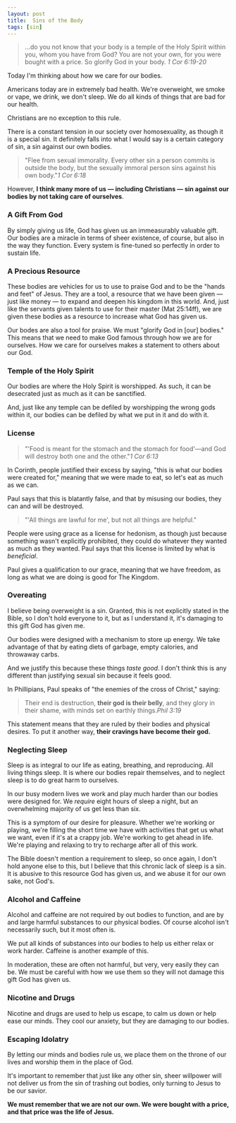 ```yaml
---
layout: post
title:  Sins of the Body
tags: [sin]
---
```


<blockquote>...do you not know that your body is a temple of the Holy Spirit within you, whom you have from God? You are not your own, for you were bought with a price. So glorify God in your body. <cite>1 Cor 6:19-20</cite>
</blockquote>

Today I'm thinking about how we care for our bodies.

Americans today are in extremely bad health.  We're overweight, we smoke or vape, we drink, we don't sleep.  We do all kinds of things that are bad for our health.

Christians are no exception to this rule.

There is a constant tension in our society over homosexuality, as though it is a special sin.  It definitely falls into what I would say is a certain category of sin, a sin against our own bodies.

<blockquote>"Flee from sexual immorality. Every other sin a person commits is outside the body, but the sexually immoral person sins against his own body."<cite>1 Cor 6:18</cite></blockquote>

However, **I think many more of us &mdash; including Christians &mdash; sin against our bodies by not taking care of ourselves**.

### A Gift From God

By simply giving us life, God has given us an immeasurably valuable gift.  Our bodies are a miracle in terms of sheer existence, of course, but also in the way they function.  Every system is fine-tuned so perfectly in order to sustain life.

### A Precious Resource

These bodies are vehicles for us to use to praise God and to be the "hands and feet" of Jesus.  They are a tool, a resource that we have been given &mdash; just like money &mdash; to expand and deepen his kingdom in this world. And, just like the servants given talents to use for their master (Mat 25:14ff), we are given these bodies as a resource to increase what God has given us.

Our bodes are also a tool for praise.  We must "glorify God in [our] bodies."  This means that we need to make God famous through how we are for ourselves.  How we care for ourselves makes a statement to others about our God.

### Temple of the Holy Spirit

Our bodies are where the Holy Spirit is worshipped.  As such, it can be desecrated just as much as it can be sanctified.

And, just like any temple can be defiled by worshipping the wrong gods within it, our bodies can be defiled by what we put in it and do with it.

### License

<blockquote>"'Food is meant for the stomach and the stomach for food'&mdash;and God will destroy both one and the other."<cite>1 Cor 6:13</cite></blockquote>

In Corinth, people justified their excess by saying, "this is what our bodies were created for," meaning that we were made to eat, so let's eat as much as we can.

Paul says that this is blatantly false, and that by misusing our bodies, they can and will be destroyed.

<blockquote>"'All things are lawful for me', but not all things are helpful."</blockquote>

People were using grace as a license for hedonism, as though just because something wasn't explicitly prohibited, they could do whatever they wanted as much as they wanted.  Paul says that this license is limited by what is _beneficial_.

Paul gives a qualification to our grace, meaning that we have freedom, as long as what we are doing is good for The Kingdom.

### Overeating

I believe being overweight is a sin.  Granted, this is not explicitly stated in the Bible, so I don't hold everyone to it, but as I understand it, it's damaging to this gift God has given me.

Our bodies were designed with a mechanism to store up energy.  We take advantage of that by eating diets of garbage, empty calories, and throwaway carbs.

And we justify this because these things _taste good_.  I don't think this is any different than justifying sexual sin because it feels good.

In Phillipians, Paul speaks of "the enemies of the cross of Christ," saying:

<blockquote>Their end is destruction, <strong>their god is their belly</strong>, and they glory in their shame, with minds set on earthly things.<cite>Phil 3:19</cite></blockquote>

This statement means that they are ruled by their bodies and physical desires.  To put it another way, **their cravings have become their god.**

### Neglecting Sleep

Sleep is as integral to our life as eating, breathing, and reproducing.  All living things sleep.  It is where our bodies repair themselves, and to neglect sleep is to do great harm to ourselves.

In our busy modern lives we work and play much harder than our bodies were designed for.  We _require_ eight hours of sleep a night, but an overwhelming majority of us get less than six.

This is a symptom of our desire for pleasure.  Whether we're working or playing, we're filling the short time we have with activities that get us what we want, even if it's at a crappy job.  We're working to get ahead in life.  We're playing and relaxing to try to recharge after all of this work.

The Bible doesn't mention a requirement to sleep, so once again, I don't hold anyone else to this, but I believe that this chronic lack of sleep is a sin.  It is abusive to this resource God has given us, and we abuse it for our own sake, not God's.

### Alcohol and Caffeine

Alcohol and caffeine are not required by out bodies to function, and are by and large harmful substances to our physical bodies.  Of course alcohol isn't necessarily such, but it most often is.

We put all kinds of substances into our bodies to help us either relax or work harder.  Caffeine is another example of this.

In moderation, these are often not harmful, but very, very easily they can be.  We must be careful with how we use them so they will not damage this gift God has given us.

### Nicotine and Drugs

Nicotine and drugs are used to help us escape, to calm us down or help ease our minds.  They cool our anxiety, but they are damaging to our bodies.

### Escaping Idolatry

By letting our minds and bodies rule us, we place them on the throne of our lives and worship them in the place of God.

It's important to remember that just like any other sin, sheer willpower will not deliver us from the sin of trashing out bodies, only turning to Jesus to be our savior.

<strong>We must remember that we are not our own.  We were bought with a price, and that price was the life of Jesus.</strong>